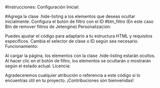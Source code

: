 #Instrucciones:
Configuración Inicial:

#Agrega la clase .hide-listing a los elementos que deseas ocultar inicialmente.
Configura el botón de filtro con el ID #btn_filtro (En este caso Btn de remover filtros de Jetengine)
Personalización:

Puedes ajustar el código para adaptarlo a tu estructura HTML y requisitos específicos.
Cambia el selector de clase o ID según sea necesario.
Funcionamiento:

Al cargar la página, los elementos con la clase .hide-listing estarán ocultos.
Al hacer clic en el botón de filtro, los elementos se ocultarán o mostrarán según el estado actual.
Licencia:

Agradeceremos cualquier atribución o referencia a este código si lo encuentras útil en tu proyecto.
¡Contribuciones son bienvenidas!
